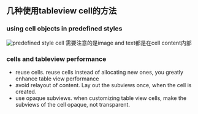 ## 几种使用tableview cell的方法

### using cell objects in predefined styles
![predefined style cell](tv_cell_parts_simple.jpg)
需要注意的是image and text都是在cell content内部

### cells and tableview performance
- reuse cells. reuse cells instead of allocating new ones, you greatly enhance table view performance
- avoid relayout of content. Lay out the subviews once, when the cell is created.
- use opaque subviews. when customizing table view cells, make the subviews of the cell opaque, not transparent.
